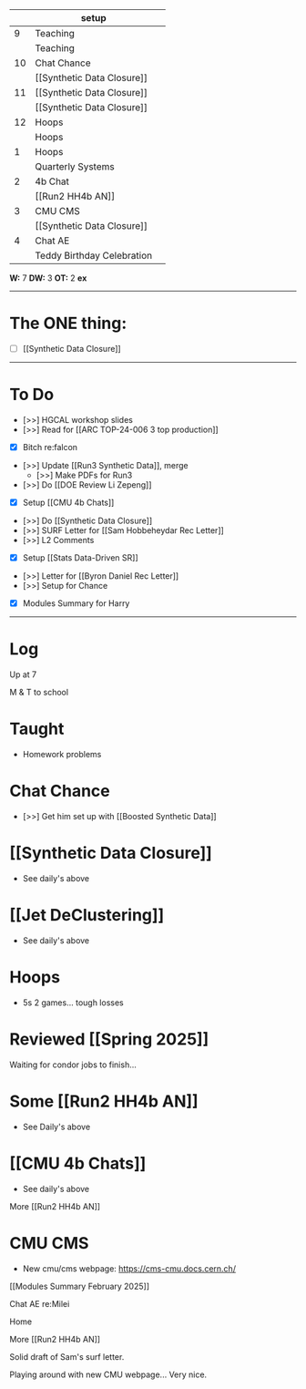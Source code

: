 
|     | setup                      |     |
| --- | -------------------------- | --- |
| 9   | Teaching                   |     |
|     | Teaching                   |     |
| 10  | Chat Chance                |     |
|     | [[Synthetic Data Closure]] |     |
| 11  | [[Synthetic Data Closure]] |     |
|     | [[Synthetic Data Closure]] |     |
| 12  | Hoops                      |     |
|     | Hoops                      |     |
| 1   | Hoops                      |     |
|     | Quarterly Systems          |     |
| 2   | 4b Chat                    |     |
|     | [[Run2 HH4b AN]]           |     |
| 3   | CMU CMS                    |     |
|     | [[Synthetic Data Closure]] |     |
| 4   | Chat AE                    |     |
|     | Teddy Birthday Celebration |     |

**W:** 7 
**DW:** 3
**OT:** 2
**ex** 

---
# The ONE thing: 
- [ ] [[Synthetic Data Closure]]

---
# To Do

- [>>]  HGCAL workshop slides 
- [>>] Read for [[ARC TOP-24-006 3 top production]]
- [x] Bitch re:falcon
- [>>] Update [[Run3 Synthetic Data]], merge 
	- [>>]  Make PDFs for Run3 
- [>>] Do  [[DOE Review Li Zepeng]]
- [x] Setup [[CMU 4b Chats]]
- [>>] Do  [[Synthetic Data Closure]]
- [>>] SURF Letter for [[Sam Hobbeheydar Rec Letter]]
- [>>] L2 Comments
- [x] Setup [[Stats Data-Driven SR]]
- [>>] Letter for [[Byron Daniel Rec Letter]]
- [>>] Setup for Chance
- [x] Modules Summary for Harry 

---

# Log

Up at 7

M & T to school 

# Taught
- Homework problems

# Chat Chance
- [>>] Get him set up with [[Boosted Synthetic Data]]

# [[Synthetic Data Closure]]
- See daily's above


# [[Jet DeClustering]]
- See daily's above

# Hoops
- 5s 2 games... tough losses 

# Reviewed [[Spring 2025]]

Waiting for condor jobs to finish...

# Some [[Run2 HH4b AN]]
- See Daily's above

# [[CMU 4b Chats]]
- See daily's above

More [[Run2 HH4b AN]]

# CMU CMS
- New cmu/cms webpage: https://cms-cmu.docs.cern.ch/

[[Modules Summary February 2025]]

Chat AE re:Milei 

Home 

More [[Run2 HH4b AN]]

Solid draft of Sam's surf letter.

Playing around with new CMU webpage... Very nice.